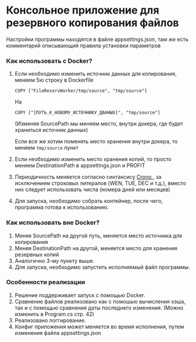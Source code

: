 # Консольное приложение для резервного копирования файлов

Настройки программы находятся в файле appsettings.json, там же есть комментарий описывающий правила установки параметров
### Как использовать с Docker?
1. Если необходимо изменить источник данных для копирования, меняем 5ю строку в Dockerfile
    
    ```COPY ["FileReservWorker/tmp/source", "tmp/source"]```
    
    На 

    ```COPY ["[ПУТЬ_К_НОВОМУ_ИСТОЧНИКУ_ДАННЫХ]", "tmp/source"]```
   
    (Изменяя SourcePath мы меняем место, внутри докера, где будет храниться источник данных)
   
    Если все же хотим поменять место хранения внутри докера, то меняем ```tmp/source``` пункт
    
2. Если необходимо изменить место хранения копий, то просто меняем DestinationPath  в appsettings.json и PROFIT
3. Периодичность меняется согласно синтаксису <a href="https://github.com/HangfireIO/Cronos"> Crono </a>, за исключением строковых литералов (WEN, TUE, DEC и т.д.), вместо них следует использовать числа (номера дней или месяцев)
4. Для запуска, необходимо собрать контейнер, после чего, программа готова к использованию. 

### Как использовать вне Docker?
1. Меняя SourcePath на другой путь, меняется место источника для копирования
2. Меняя DestinationPath на другой, меняется место для хранения резервных копий
3. Аналогично 3-му пункту выше.
4. Для запуска, необходимо запустить исполняемый файл программы.
 
 ### Особенности реализации
 1. Решение поддерживает запуск с помощью Docker.
 2. Сравнение файлов реализовано как с помошью вычисления хэша, так и с помощью сравнения даты последнего изменения. (Можно изменить в Program.cs стр. 42)
 3. Реализовано логгирование.
 4. Конфиг приложения может меняется во время исполнения, путем изменения файла appsettings.json
